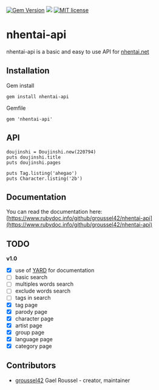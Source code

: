 [![Gem Version](https://badge.fury.io/rb/nhentai-api.png)](https://badge.fury.io/rb/nhentai-api)
![](https://ruby-gem-downloads-badge.herokuapp.com/nhentai-api?type=total&color=red&style=flat)
[![MIT license](https://img.shields.io/badge/License-MIT-blue.svg)](https://lbesson.mit-license.org/)

# nhentai-api

nhentai-api is a basic and easy to use API for [nhentai.net](https://nhentai.net)

## Installation

Gem install
```
gem install nhentai-api
```

Gemfile
```
gem 'nhentai-api'
```

## API
```
doujinshi = Doujinshi.new(220794)
puts doujinshi.title
puts doujinshi.pages

puts Tag.listing('ahegao')
puts Character.listing('2b')
```

## Documentation
You can read the documentation here: [https://www.rubydoc.info/github/groussel42/nhentai-api](https://www.rubydoc.info/github/groussel42/nhentai-api)

## TODO
**v1.0**
- [X] use of [YARD](https://yardoc.org/) for documentation
- [ ] basic search
- [ ] multiples words search
- [ ] exclude words search
- [ ] tags in search
- [x] tag page
- [x] parody page
- [x] character page
- [x] artist page
- [x] group page
- [x] language page
- [x] category page

## Contributors

- [groussel42](https://github.com/groussel42) Gael Roussel - creator, maintainer
